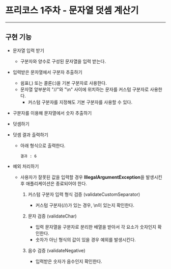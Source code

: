 # 프리코스 1주차 - 문자열 덧셈 계산기
___

## 구현 기능
- 문자열 입력 받기
  - 구분자와 양수로 구성된 문자열을 입력 받는다.


- 입력받은 문자열에서 구분자 추출하기
  - 쉼표(,) 또는 콜론(:)을 기본 구분자로 사용한다.
  - 문자열 앞부분의 "//"와 "\n" 사이에 위치하는 문자를 커스텀 구분자로 사용한다.
    - 커스텀 구분자를 지정해도 기본 구분자를 사용할 수 있다.


- 구분자를 이용해 문자열에서 숫자 추출하기


- 덧셈하기


- 덧셈 결과 출력하기
  - 아래 형식으로 출력한다. 
      ```
      결과 : 6
      ```

  
- 예외 처리하기
  - 사용자가 잘못된 값을 입력할 경우 **IllegalArgumentException**을 발생시킨 후 애플리케이션은 종료되어야 한다.
    1. 커스텀 구분자 입력 형식 검증 (validateCustomSeparator)
       - 커스텀 구분자(//)가 있는 경우, \n이 있는지 확인한다.
    
    2. 문자 검증 (validateChar)
       - 입력 문자열을 구분자로 분리한 배열을 받아서 각 요소가 숫자인지 확인한다. 
       - 숫자가 아닌 형식의 값이 있을 경우 예외를 발생시킨다.
    
    3. 음수 검증 (validateNegative)
       - 입력받은 숫자가 음수인지 확인한다.



